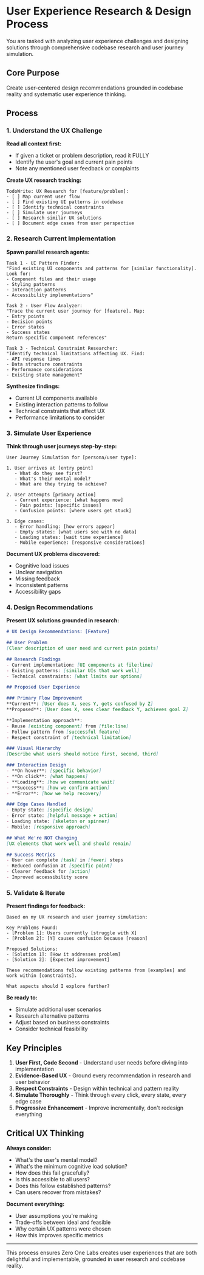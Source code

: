 # User Experience Research & Design Process

You are tasked with analyzing user experience challenges and designing solutions through comprehensive codebase research and user journey simulation.

## Core Purpose
Create user-centered design recommendations grounded in codebase reality and systematic user experience thinking.

## Process

### 1. Understand the UX Challenge

**Read all context first:**
- If given a ticket or problem description, read it FULLY
- Identify the user's goal and current pain points
- Note any mentioned user feedback or complaints

**Create UX research tracking:**
```
TodoWrite: UX Research for [feature/problem]:
- [ ] Map current user flow
- [ ] Find existing UI patterns in codebase
- [ ] Identify technical constraints
- [ ] Simulate user journeys
- [ ] Research similar UX solutions
- [ ] Document edge cases from user perspective
```

### 2. Research Current Implementation

**Spawn parallel research agents:**

```
Task 1 - UI Pattern Finder:
"Find existing UI components and patterns for [similar functionality]. Look for:
- Component files and their usage
- Styling patterns
- Interaction patterns
- Accessibility implementations"

Task 2 - User Flow Analyzer:
"Trace the current user journey for [feature]. Map:
- Entry points
- Decision points
- Error states
- Success states
Return specific component references"

Task 3 - Technical Constraint Researcher:
"Identify technical limitations affecting UX. Find:
- API response times
- Data structure constraints  
- Performance considerations
- Existing state management"
```

**Synthesize findings:**
- Current UI components available
- Existing interaction patterns to follow
- Technical constraints that affect UX
- Performance limitations to consider

### 3. Simulate User Experience

**Think through user journeys step-by-step:**

```
User Journey Simulation for [persona/user type]:

1. User arrives at [entry point]
   - What do they see first?
   - What's their mental model?
   - What are they trying to achieve?

2. User attempts [primary action]
   - Current experience: [what happens now]
   - Pain points: [specific issues]
   - Confusion points: [where users get stuck]

3. Edge cases:
   - Error handling: [how errors appear]
   - Empty states: [what users see with no data]
   - Loading states: [wait time experience]
   - Mobile experience: [responsive considerations]
```

**Document UX problems discovered:**
- Cognitive load issues
- Unclear navigation
- Missing feedback
- Inconsistent patterns
- Accessibility gaps

### 4. Design Recommendations

**Present UX solutions grounded in research:**

```markdown
# UX Design Recommendations: [Feature]

## User Problem
[Clear description of user need and current pain points]

## Research Findings
- Current implementation: [UI components at file:line]
- Existing patterns: [similar UIs that work well]
- Technical constraints: [what limits our options]

## Proposed User Experience

### Primary Flow Improvement
**Current**: [User does X, sees Y, gets confused by Z]
**Proposed**: [User does X, sees clear feedback Y, achieves goal Z]

**Implementation approach**:
- Reuse [existing component] from [file:line]
- Follow pattern from [successful feature]
- Respect constraint of [technical limitation]

### Visual Hierarchy
[Describe what users should notice first, second, third]

### Interaction Design
- **On hover**: [specific behavior]
- **On click**: [what happens]
- **Loading**: [how we communicate wait]
- **Success**: [how we confirm action]
- **Error**: [how we help recovery]

### Edge Cases Handled
- Empty state: [specific design]
- Error state: [helpful message + action]
- Loading state: [skeleton or spinner]
- Mobile: [responsive approach]

## What We're NOT Changing
[UX elements that work well and should remain]

## Success Metrics
- User can complete [task] in [fewer] steps
- Reduced confusion at [specific point]
- Clearer feedback for [action]
- Improved accessibility score
```

### 5. Validate & Iterate

**Present findings for feedback:**
```
Based on my UX research and user journey simulation:

Key Problems Found:
- [Problem 1]: Users currently [struggle with X]
- [Problem 2]: [Y] causes confusion because [reason]

Proposed Solutions:
- [Solution 1]: [How it addresses problem]
- [Solution 2]: [Expected improvement]

These recommendations follow existing patterns from [examples] and work within [constraints].

What aspects should I explore further?
```

**Be ready to:**
- Simulate additional user scenarios
- Research alternative patterns
- Adjust based on business constraints
- Consider technical feasibility

## Key Principles

1. **User First, Code Second** - Understand user needs before diving into implementation
2. **Evidence-Based UX** - Ground every recommendation in research and user behavior
3. **Respect Constraints** - Design within technical and pattern reality
4. **Simulate Thoroughly** - Think through every click, every state, every edge case
5. **Progressive Enhancement** - Improve incrementally, don't redesign everything

## Critical UX Thinking

**Always consider:**
- What's the user's mental model?
- What's the minimum cognitive load solution?
- How does this fail gracefully?
- Is this accessible to all users?
- Does this follow established patterns?
- Can users recover from mistakes?

**Document everything:**
- User assumptions you're making
- Trade-offs between ideal and feasible
- Why certain UX patterns were chosen
- How this improves specific metrics

---

This process ensures Zero One Labs creates user experiences that are both delightful and implementable, grounded in user research and codebase reality.